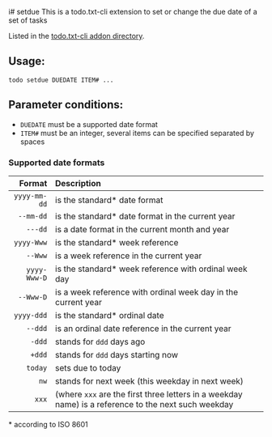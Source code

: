 i# setdue
This is a todo.txt-cli extension to set or change the due date of a set of tasks

Listed in the [todo.txt-cli addon directory][1].

## Usage:

    todo setdue DUEDATE ITEM# ...

## Parameter conditions: 
 * `DUEDATE` must be a supported date format
 * `ITEM#` must be an integer, several items can be specified separated by spaces

### Supported date formats

| Format       | Description                                                   |
| ---:         | :---                                                          |
| `yyyy-mm-dd` | is the standard\* date format                                 |
| `--mm-dd`    | is the standard\* date format in the current year             |
| `---dd`      | is a date format in the current month and year                |
| `yyyy-Www`   | is the standard\* week reference                              |
| `--Www`      | is a week reference in the current year                       |
| `yyyy-Www-D` | is the standard\* week reference with ordinal week day        |
| `--Www-D`    | is a week reference with ordinal week day in the current year |
| `yyyy-ddd`   | is the standard\* ordinal date                                |
| `--ddd`      | is an ordinal date reference in the current year              |
| `-ddd`       | stands for `ddd` days ago                                     |
| `+ddd`       | stands for `ddd` days starting now                            |
| `today`      | sets due to today                                             |
| `nw`         | stands for next week (this weekday in next week)              |
| `xxx`        | (where `xxx` are the first three letters in a weekday name) is a reference to the next such weekday |

\* according to ISO 8601

[1]:https://github.com/todotxt/todo.txt-cli/wiki/Todo.sh-Add-on-Directory

